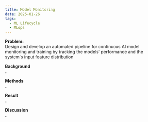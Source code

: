 ```yaml
---
title: Model Monitoring
date: 2025-01-26
tags:
  - ML Lifecycle
  - MLops
---
```


**Problem:**\
Design and develop an automated pipeline for continuous AI model monitoring and training by tracking the models' performance and the system's input feature distribution
<!--more-->

**Background**\
..

**Methods**\
..

**Result**\
..

**Discussion**\
..


